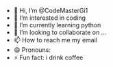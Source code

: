 - 👋 Hi, I’m @CodeMasterGi1
- 👀 I’m interested in coding
- 🌱 I’m currently learning python
- 💞️ I’m looking to collaborate on ...
- 📫 How to reach me my email
- 😄 Pronouns: 
- ⚡ Fun fact: i drink coffee

<!---
CodeMasterGi1/CodeMasterGi1 is a ✨ special ✨ repository because its `README.md` (this file) appears on your GitHub profile.
You can click the Preview link to take a look at your changes.
--->
